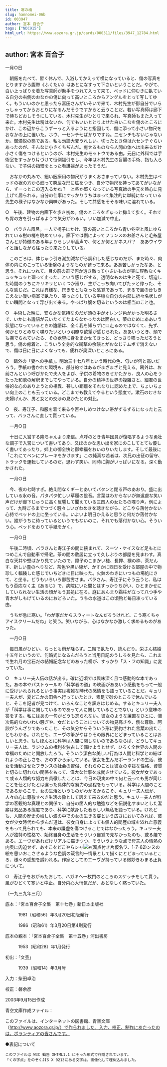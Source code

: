 ```yaml
---
title: 寒の梅
slug: hannomei-06b
id: 003947
author: 宮本 百合子
tags: ["NDC915"]
html_url: https://www.aozora.gr.jp/cards/000311/files/3947_12784.html
---
```


## author: 宮本 百合子

一月○日

　朝飯をたべて、暫く休んで、入浴してかえって横になっていると、傷の写真をとりますから腹帯《ふくたい》はあとになすって下さいということだ。やがて、白い上っぱりを着た写真師が助手をつれて入って来て、ベッドに仰むきに臥ている自分の右側のおなかの傷に向って高いところからアングルをとって写してゆく。もういいのかと思ったら富田さんがいそいで来て、木村先生が御自分でいらっしゃってからおとりになるんだそうですからと云うことだ。若い写真師は廊下で待ちどおしそうにしている。木村先生がひとりで来られ、写真師もまた入って来た。木村先生は粉はないか、何でもいいととりよせた白いこなを傷のところにかけ、この辺からこうずーっと入るようにと指図して、傷に添って小さい物尺をおなかの上に置いた。ホウ、一センチ七ばかりですね。二センチもないじゃないか。御満悦の態である。私も勿論大変うれしい。切ったとき傷は六センチぐらいあったのが、そんなに小さくちぢんだ。癒せるものなら人間の体へは出来るだけ小さく傷をつけるというのが、木村先生のモットウである由。元日に外科では手術室をすっかり片づけて恒例福引をし、今年は木村先生の盲腸の手術、指も入らない、で子供の指環をとった看護婦があったそうだ。

　おなかの丸みで、細い医療用の物尺がうまくおさまっていない。木村先生はベッドの裾の方から廻って窮屈な形に肱をつき、自分で物尺を持ってあてがいながら、ずーっとこの辺入るかね？　と些か堅くなっている写真師の手元を熱心に見上げて居られる。自分の仕事にすっかりうちはまって集注的に単純になっている先生の様子はなかなか興味があった。そして共感をそそる味いに溢れている。

○　午後、建物の内廊下を歩き初め。傷のところをぎゅっと抑えて歩く。それでも胃の方を引っぱるようで気分がわるい。いい加減で中止。

○　バラさん風呂。一人で椅子にかけ、窓の高いところから青い冬空と風にゆられている樹の梢を眺めている。廊下では例によってフランスのお爺さんと毛糸屋さんとが特徴のある年よりらしい甲高声で、何とか何とかネスパ？　ああウイウイと話しながら往ったり来たりしている。

　このごろは、体じゅう引き潮加減ながら調和した感じなのだが、まだ時々、肉体の内にのこっている衝撃のようなものが甦って来る。ああ苦しかったなあ、と思う。それにつれて、目の前の宙で何か透き徹って小さいものが実に容赦なくキュッキュッと廻って止った、という感じがする。透明なものは生と死で、切迫した時間のうちにキリキリといくつか廻り、生がこっち向いてぴたッと停った、そんな感じだ。これは異様な、愕きをともなった感覚であって、まるで風の音もきこえない暖い病室で臥たり、笑ったりしている平穏な自分の内部に折々名状しがたい瞬間となって浮び出て来る。やっぱり腹を切るというのは相当のこと也。

○　手術した晩に、安らかな気持なのだが頭の中がオレンジ色がかった明るさで、いかにも譫語が云いたくてたまらなかったのは面白い。薬のためにああいう状態になっているときの譫語は、全く我を知らずに口走るのではなくて、先ず、何かとりとめなく喋りたいという明瞭な欲望が感じられた。ああいうとき、頭でも撫でられていたら、その欲望に身をまかせてきっと、どっさり喋っただろうと思う。傷の癒着と、こういう全身的な衝撃の余韻とがおなじテムポで消えないで、傷は日に日によくなっても、疲れが奥深いところにある。

○　鴎外の「妻への手紙」。明治三十七八年という時代の色、匂いが何と高いだろう。手紙の書かれた環境も、部分的ではあるがまざまざと見える。鴎外は、お前さんという呼びかたで夫人をよび、子供の着物のきせかたから、良人の心をうたった和歌の解釈までしてやっている。自分の精神の世界の複雑さと、細君の世俗的な心のありようとの相異、甚しい距離をそれなりに認めた上で、ちょいちょい向上のことも云っている。どこまでも教えてやるという態度で。漱石のむきな夫婦げんか、男と女との交渉の見かたとの対比。

○　夜、寿江子、和服を着て来るや否やしめつけない帯がずるずるになったと云って、バラさんに直して貰っている。



　一月○日

　十日に入営する隆ちゃんより来信。点呼のとき青年団員が復唱するような勇壮な調子で入営について書いてあり、又ほのかな思い出を家にのこしてとても優しく書いてあったり。姉上の御全快と御幸福をおいのりいたします。そして最後に「これにてペンにブレーキをかけます」この純真な若者は、次兄の出征の留守、トラックを運転しているのだ。思わず笑い、同時に胸がいっぱいになる。深く動かされた。



　一月○日

　今、夜の七時すぎ。絶え間なくギーとあいてバタンと閉る戸のあおり。盛に出している水の音。パタパタ忙しい草履の跫音。言葉はわからないが無遠慮な笑い声だけが廊下じゅうに高く反響して聞えている三四人の女たちの喋り声。例によって、九時ごろまでつづく騒々しいざわめきを聴きながら、どこやら落付かない心持でベッドの上に坐っている。いよいよ明日かえると思うと何だか落付かない。誰がうちに待っているというでもないのに。それでも落付かない心。そういう心。ベッドをおりて手紙をかく。



　一月○日

　午後二時頃、バラさんと寿江子の間に挾まれて、スーツ・ケイスなど足もとにつめこんで自動車で帰宅。茶の間の敷居に立って久しぶりの部屋を見まわす。真白な天井や壁ばかり見ていたので、障子のこまかい棧、長押、襖の枠、茶だんす、新しい畳のへりなど、茶色や黒い線が、かすかに西日を受ける部屋の中で物珍しく輻輳した感じでいちどきに目に映った。火鉢のわきにいつもの場処にさて、と坐る。どうもいろいろ御苦労さま。バラさん、寿江子にそう云うと、私はもう否応なく主《あるじ》で、病院にいた間とはすっかりちがい、ひとまかせにしていられない生活の顔がもう其処に在る。庭にあんまり霜柱が立って八つ手や青木がしもげているのにおどろいた。うちの水道はこの頃殆ど毎日凍っている由。

　うちが急に寒い。「わが家だからスウィートなんだろうけれど、こう寒くちゃアイスクリームだね」と笑う。笑いながら、心はなかなか激しく求めるものがあった。



　一月○日

　毎日風がひどい、ちっとも雨が降らず。二階で臥たり、読んだり。栄さん結婚十五年というので、何婚式になるんだろうと当用日記のうしろを見たら、これまで生れ月の宝石だの結婚記念などのあった欄が、すっかり「ス・フの知識」に変っていた。

○　キュリー夫人伝の話が出る。確に近頃では興味深く且つ感動的な本であった。あの本やパストゥールの「科学者の道」の映画がああいう感動をもって一般に受けいれられるという事実は複雑な時代の感情をも語っていることだ。キュリー夫人が、夏どこかの田舎へ行っていたとき、素足で砂のところで休んでいると、そこを記者が見つけて、いろんなことを訊きはじめる。するとキュリー夫人が「科学は事に関しているのであって人に関していることでない」という意味の答をする。私にはあの一句がどうも忘られない。彼女のような廉直なひとに、彌次馬的なわいわい騒ぎや、女だということについての物見高さや、俄な尊敬、阿諛がうんざりであったこと、その気分からそういう形に要約された言葉の出たこともわかる。けれども、エーヴの筆がやはりその限界にとどまっていることはおしいと思う。もしほんとに科学は人間に関しないのであるならば、どうしてキュリー夫人は、ラジウムの権利を独占して儲けようとせず、ひろく全世界の人間の幸福のためにと開放したろう。そういう潔白な美しい行為は人間と科学との結ばれようの正しさを、おのずから示している。彼女を生んだポーランドの生活、彼女を活動させたフランスの社会の習俗、それらのことは彼女の卓抜な性格、資質と切るに切れない関係をもって、偉大な仕事を成就させている。彼女が女であって或る人類的な努力を貫徹したことは、今日の現実の中で何と云っても男が同じことを仕とげたとは違った具体的な努力の過程をもっている。科学は人間のことであるからこそ、女の生活というものがわかるからこそ、キュリー夫人伝が、人々の心に尊敬すべき生活の像として訴えて来るのだと思う。キュリー夫人が科学の客観的な真理との関係で、自分の箇人的な勉強などを伝説化すまいとした潔癖は気品ある態度であり、科学に献身した者らしい無私を語っている。けれども、人間の歴史の嶮しい波の中での女の生きる姿という広さにおいてみれば、彼女が少女時代から歩んだ道は、彼女自身によっても個人的閲歴の域を溢れた意義をもって見られても、本来の謙虚を傷つけることではなかったろう。キュリー夫人が独特の性格で、始終自身の生活をそういう自覚で見なかったのも、或る趣である。エーヴがあれだけリアルに描きつつ、そういうような点で母夫人の情熱の内奥に肉迫せず、あすこをどこやらシャ![※(濁点付き片仮名ワ、1-7-82)](https://www.aozora.gr.jp/cards/000311/files/../../../gaiji/1-07/1-07-82.png)ンヌの絵を思いおこさせるような色調の箴言的一情景として描くにとどまっているところ、様々の感想を誘われる。作家としてのエーヴが持っている微妙きわまる正負について。

○　寿江子をおがみたおして、ハガキへ一枚門のところのスケッチをして貰う。風がひどくて寒いと中止。自分内心大悄気だが、おとなしく黙っていた。

〔一九三九年三月〕













底本：「宮本百合子全集　第十七巻」新日本出版社


　　　1981（昭和56）年3月20日初版発行

　　　1986（昭和61）年3月20日第4刷発行

底本の親本：「宮本百合子全集　第十五巻」河出書房

　　　1953（昭和28）年1月発行

初出：「文芸」

　　　1939（昭和14）年3月号

入力：柴田卓治

校正：磐余彦

2003年9月15日作成

青空文庫作成ファイル：

このファイルは、インターネットの図書館、青空文庫（http://www.aozora.gr.jp/）で作られました。入力、校正、制作にあたったのは、ボランティアの皆さんです。











●表記について


	このファイルは W3C 勧告 XHTML1.1 にそった形式で作成されています。
	「くの字点」をのぞくJIS X 0213にある文字は、画像化して埋め込みました。